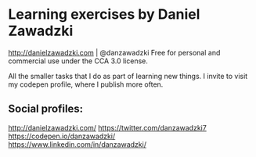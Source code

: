 # Learning exercises by Daniel Zawadzki
http://danielzawadzki.com | @danzawadzki
Free for personal and commercial use under the CCA 3.0 license.

All the smaller tasks that I do as part of learning new things. I invite to visit my codepen profile, where I publish more often.


## Social profiles:
http://danielzawadzki.com/
https://twitter.com/danzawadzki7
https://codepen.io/danzawadzki/
https://www.linkedin.com/in/danzawadzki/

